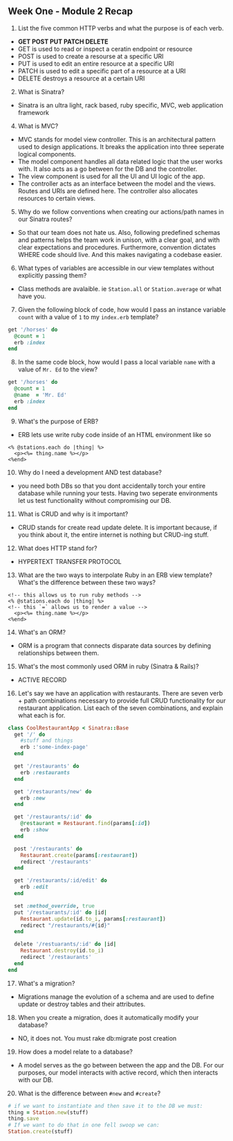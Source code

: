 ## Week One - Module 2 Recap

1. List the five common HTTP verbs and what the purpose is of each verb.

* **GET POST PUT PATCH DELETE**
* GET is used to read or inspect a ceratin endpoint or resource
* POST is used to create a resourse at a specific URI
* PUT is used to edit an entire resource at a specific URI
* PATCH is used to edit a specific part of a resource at a URI
* DELETE destroys a resource at a certain URI

2. What is Sinatra?

* Sinatra is an ultra light, rack based, ruby specific, MVC, web application framework

4. What is MVC?

* MVC stands for model view controller. This is an architectural pattern used to design applications. It breaks the application into three seperate logical components.
* The model component handles all data related logic that the user works with. It also acts as a go between for the DB and the controller.
* The view component is used for all the UI and UI logic of the app.
* The controller acts as an interface between the model and the views. Routes and URIs are defined here. The controller also allocates resources to certain views.

5. Why do we follow conventions when creating our actions/path names in our Sinatra routes?

* So that our team does not hate us. Also, following predefined schemas and patterns helps the team work in unison, with a clear goal, and with clear expectations and procedures. Furthermore, convention dictates WHERE code should live. And this makes navigating a codebase easier.

6. What types of variables are accessible in our view templates without explicitly passing them?

* Class methods are avalaible. ie `Station.all` or `Station.average` or what have you.

7. Given the following block of code, how would I pass an instance variable `count` with a value of `1` to my `index.erb` template?

  ```ruby
  get '/horses' do
    @count = 1
    erb :index
  end
  ```

8. In the same code block, how would I pass a local variable `name` with a value of `Mr. Ed` to the view?

  ```ruby
  get '/horses' do
    @count = 1
    @name  = 'Mr. Ed'
    erb :index
  end
  ```

9. What's the purpose of ERB?

* ERB lets use write ruby code inside of an HTML environment like so

```erb
<% @stations.each do |thing| %>
  <p><%= thing.name %></p>
<%end>
```
10. Why do I need a development AND test database?

* you need both DBs so that you dont accidentally torch your entire database while running your tests. Having two seperate environments let us test functionality without compromising our DB.

11. What is CRUD and why is it important?

* CRUD stands for create read update delete. It is important because, if you think about it, the entire internet is nothing but CRUD-ing stuff.

12. What does HTTP stand for?

* HYPERTEXT TRANSFER PROTOCOL

13. What are the two ways to interpolate Ruby in an ERB view template? What's the difference between these two ways?
```erb
<!-- this allows us to run ruby methods -->
<% @stations.each do |thing| %>
<!-- this `=` allows us to render a value -->
  <p><%= thing.name %></p>
<%end>
```
14. What's an ORM?

* ORM is a program that connects disparate data sources by defining relationships between them.

15. What's the most commonly used ORM in ruby (Sinatra & Rails)?

* ACTIVE RECORD

16. Let's say we have an application with restaurants. There are seven verb + path combinations necessary to provide full CRUD functionality for our restaurant application. List each of the seven combinations, and explain what each is for.

```ruby
class CoolRestaurantApp < Sinatra::Base
  get '/' do
    #stuff and things
    erb :'some-index-page'
  end

  get '/restaurants' do
    erb :restaurants
  end

  get '/restaurants/new' do
    erb :new
  end

  get '/restaurants/:id' do
    @restaurant = Restaurant.find(params[:id])
    erb :show
  end

  post '/restaurants' do
    Restaurant.create(params[:restaurant])
    redirect '/restaurants'
  end

  get '/restaurants/:id/edit' do
    erb :edit
  end

  set :method_override, true
  put '/restaurants/:id' do |id|
    Restaurant.update(id.to_i, params[:restaurant])
    redirect "/restaurants/#{id}"
  end

  delete '/restuarants/:id' do |id|
    Restaurant.destroy(id.to_i)
    redirect '/restaurants'
  end
end
```

17. What's a migration?

* Migrations manage the evolution of a schema and are used to define update or destroy tables and their attributes.

18. When you create a migration, does it automatically modify your database?

* NO, it does not. You must rake db:migrate post creation

19. How does a model relate to a database?

* A model serves as the go between between the app and the DB. For our purposes, our model interacts with active record, which then interacts with our DB.

20. What is the difference between `#new` and `#create`?

```ruby
# if we want to instantiate and then save it to the DB we must:
thing = Station.new(stuff)
thing.save
# If we want to do that in one fell swoop we can:
Station.create(stuff)
```
